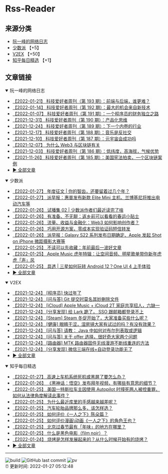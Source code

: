 # Rss-Reader

## 来源分类

* [阮一峰的网络日志](#阮一峰的网络日志)
* [少数派](#少数派) 【+5】
* [V2EX](#V2EX) 【+50】
* [知乎每日精选](#知乎每日精选) 【+1】

## 文章链接

<details open>
    <summary id="阮一峰的网络日志">
     阮一峰的网络日志
    </summary>


* [【2022-01-21】 科技爱好者周刊（第 193 期）：前端与后端，谁更难？](http://www.ruanyifeng.com/blog/2022/01/weekly-issue-193.html)
* [【2022-01-14】 科技爱好者周刊（第 192 期）：最大的机会来自新技术](http://www.ruanyifeng.com/blog/2022/01/weekly-issue-192.html)
* [【2022-01-07】 科技爱好者周刊（第 191 期）：一个程序员的财务独立之路](http://www.ruanyifeng.com/blog/2022/01/weekly-issue-191.html)
* [【2021-12-31】 科技爱好者周刊（第 190 期）：产品化思维](http://www.ruanyifeng.com/blog/2021/12/weekly-issue-190.html)
* [【2021-12-24】 科技爱好者周刊（第 189 期）：下一个内卷的行业](http://www.ruanyifeng.com/blog/2021/12/weekly-issue-189.html)
* [【2021-12-17】 科技爱好者周刊（第 188 期）：音乐是反社交](http://www.ruanyifeng.com/blog/2021/12/weekly-issue-188.html)
* [【2021-12-10】 科技爱好者周刊（第 187 期）：元宇宙会成功吗](http://www.ruanyifeng.com/blog/2021/12/weekly-issue-187.html)
* [【2021-12-07】 为什么 Web3 与区块链有关](http://www.ruanyifeng.com/blog/2021/12/web3.html)
* [【2021-12-03】 科技爱好者周刊（第 186 期）：低纬度，高海拔，气候优势](http://www.ruanyifeng.com/blog/2021/12/weekly-issue-186.html)
* [【2021-11-26】 科技爱好者周刊（第 185 期）：美国宪法拍卖，一个区块链案例](http://www.ruanyifeng.com/blog/2021/11/weekly-issue-185.html)
* [:arrow_forward: 全部文章](data/阮一峰的网络日志.md)
</details>

<details open>
    <summary id="少数派">
     少数派
    </summary>


* [【2022-01-27】 年度征文 | 你的智齿，还要留着过几个年？](https://sspai.com/post/70677)
* [【2022-01-27】 派早报：惠普发布新款 Elite Mini 主机、兰博基尼将推出电动汽车等](https://sspai.com/post/71181)
* [【2022-01-26】 试播集 02 | 少数派作者们最近读完了啥](https://sspai.com/post/71036)
* [【2022-01-26】 有准备、不无聊：返乡前可以看看的春运小贴士](https://sspai.com/post/71151)
* [【2022-01-26】 流量、收益与金融化：Web3 如何影响创作者？](https://sspai.com/post/71153)
* [【2022-01-26】 巧用开源方案，零成本实现验证码短信转发](https://sspai.com/post/71054)
* [【2022-01-26】 派早报：Galaxy S22 系列发布日期确定、Apple 发起 Shot on iPhone 微距摄影大赛等](https://sspai.com/post/71149)
* [【2022-01-25】 不读可以先收藏：年前最后一波好文章](https://sspai.com/post/71138)
* [【2022-01-25】 Apple Music 虎年特辑：让空间音频、明星歌单带你新年虎虎「声」风](https://sspai.com/post/71135)
* [【2022-01-25】 具透 | 三星如何玩转 Android 12？One UI 4 上手体验](https://sspai.com/post/71136)
* [:arrow_forward: 全部文章](data/少数派.md)
</details>

<details open>
    <summary id="V2EX">
     V2EX
    </summary>


* [【2021-12-24】 [程序员] 快过年了](https://www.v2ex.com/t/824201)
* [【2021-12-24】 [问与答] Git 提交时莫名其妙删除文件](https://www.v2ex.com/t/824200)
* [【2021-12-24】 [iCloud] Apple Music + iCloud 2T 家庭共享招人，六缺一](https://www.v2ex.com/t/824199)
* [【2021-12-24】 [分享发现] 给 Lark 跪了， SSO 跟邮箱都登录不上](https://www.v2ex.com/t/824198)
* [【2021-12-24】 [Steam] Steam 冬促开始了，大家准备买些什么呢？](https://www.v2ex.com/t/824197)
* [【2021-12-24】 [健康] 眼睛干涩，湿房镜大家有试过的吗？有没有效果？](https://www.v2ex.com/t/824196)
* [【2021-12-24】 [问与答] 请教： Java 中如何对布尔列表取或逻辑](https://www.v2ex.com/t/824194)
* [【2021-12-24】 [问与答] 关于 offer 选择，很好奇大家两个问题](https://www.v2ex.com/t/824192)
* [【2021-12-24】 [路由器] MTK 路由器固件无线漫游不断线重连的方法](https://www.v2ex.com/t/824191)
* [【2021-12-24】 [分享发现] 微信三端在线+自动登录功能无了](https://www.v2ex.com/t/824190)
* [:arrow_forward: 全部文章](data/V2EX.md)
</details>

<details open>
    <summary id="知乎每日精选">
     知乎每日精选
    </summary>


* [【2022-01-27】 高速上车机系统死机或黑屏了要怎么办？](http://www.zhihu.com/question/511927934/answer/2326464453?utm_campaign=rss&utm_medium=rss&utm_source=rss&utm_content=title)
* [【2022-01-26】 《黑神话：悟空》发布拜年视频，有哪些有意思的细节？](http://www.zhihu.com/question/513444321/answer/2325345743?utm_campaign=rss&utm_medium=rss&utm_source=rss&utm_content=title)
* [【2022-01-25】 美国一特斯拉车主因使用 Autopilot 时撞死两人被控重罪，如何从法律角度解读此事件？](http://www.zhihu.com/question/512458621/answer/2323876380?utm_campaign=rss&utm_medium=rss&utm_source=rss&utm_content=title)
* [【2022-01-25】 为什么最近库里的手感越来越差呢？](http://www.zhihu.com/question/510120535/answer/2324467384?utm_campaign=rss&utm_medium=rss&utm_source=rss&utm_content=title)
* [【2022-01-25】 汽车轮胎品牌那么多，该怎样选？](http://www.zhihu.com/question/338882903/answer/2324568847?utm_campaign=rss&utm_medium=rss&utm_source=rss&utm_content=title)
* [【2022-01-25】 如何评价《一人之下》陈朵篇？](http://www.zhihu.com/question/67960982/answer/2324332801?utm_campaign=rss&utm_medium=rss&utm_source=rss&utm_content=title)
* [【2022-01-25】 如何评价漫画\动画《一人之下》的角色王也？](http://www.zhihu.com/question/67052704/answer/2324346366?utm_campaign=rss&utm_medium=rss&utm_source=rss&utm_content=title)
* [【2022-01-25】 北京过春节最有「年味」的地方在哪里？](http://www.zhihu.com/question/508807121/answer/2323543916?utm_campaign=rss&utm_medium=rss&utm_source=rss&utm_content=title)
* [【2022-01-25】 什么是黑色电影（film noir）？](http://www.zhihu.com/question/19677674/answer/2323952693?utm_campaign=rss&utm_medium=rss&utm_source=rss&utm_content=title)
* [【2022-01-24】 烧烤是怎样发展起来的？从什么时候开始有的烧烤？](http://www.zhihu.com/question/39285680/answer/2323150886?utm_campaign=rss&utm_medium=rss&utm_source=rss&utm_content=title)
* [:arrow_forward: 全部文章](data/知乎每日精选.md)
</details>


---

![build](https://github.com/LikaiLee/rss-reader/workflows/rss%20reader/badge.svg)
![GitHub last commit](https://img.shields.io/github/last-commit/likailee/rss-reader)
![pv](https://pageview.vercel.app/?github_user=likailee) <br>
:alarm_clock: 更新时间: 2022-01-27 05:12:48